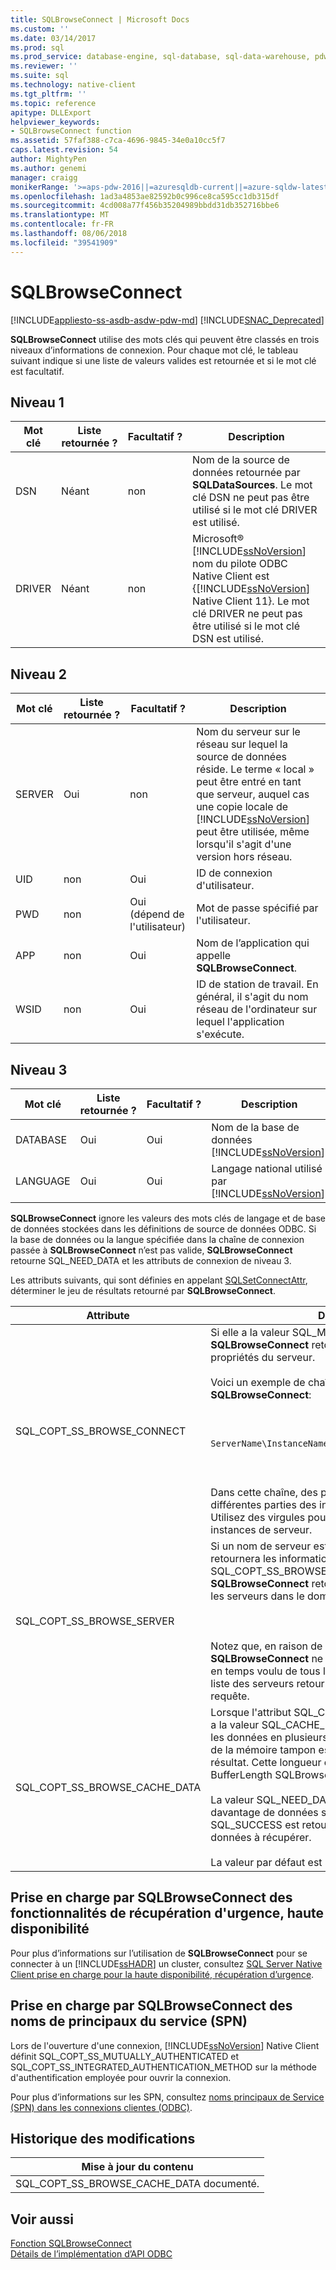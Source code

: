 ```yaml
---
title: SQLBrowseConnect | Microsoft Docs
ms.custom: ''
ms.date: 03/14/2017
ms.prod: sql
ms.prod_service: database-engine, sql-database, sql-data-warehouse, pdw
ms.reviewer: ''
ms.suite: sql
ms.technology: native-client
ms.tgt_pltfrm: ''
ms.topic: reference
apitype: DLLExport
helpviewer_keywords:
- SQLBrowseConnect function
ms.assetid: 57faf388-c7ca-4696-9845-34e0a10cc5f7
caps.latest.revision: 54
author: MightyPen
ms.author: genemi
manager: craigg
monikerRange: '>=aps-pdw-2016||=azuresqldb-current||=azure-sqldw-latest||>=sql-server-2016||=sqlallproducts-allversions||>=sql-server-linux-2017'
ms.openlocfilehash: 1ad3a4853ae82592b0c996ce8ca595cc1db315df
ms.sourcegitcommit: 4cd008a77f456b35204989bbdd31db352716bbe6
ms.translationtype: MT
ms.contentlocale: fr-FR
ms.lasthandoff: 08/06/2018
ms.locfileid: "39541909"
---
```

# <a name="sqlbrowseconnect"></a>SQLBrowseConnect
[!INCLUDE[appliesto-ss-asdb-asdw-pdw-md](../../includes/appliesto-ss-asdb-asdw-pdw-md.md)]
[!INCLUDE[SNAC_Deprecated](../../includes/snac-deprecated.md)]

  **SQLBrowseConnect** utilise des mots clés qui peuvent être classés en trois niveaux d’informations de connexion. Pour chaque mot clé, le tableau suivant indique si une liste de valeurs valides est retournée et si le mot clé est facultatif.  
  
## <a name="level-1"></a>Niveau 1  
  
|Mot clé|Liste retournée ?|Facultatif ?|Description|  
|-------------|--------------------|---------------|-----------------|  
|DSN|Néant|non|Nom de la source de données retournée par **SQLDataSources**. Le mot clé DSN ne peut pas être utilisé si le mot clé DRIVER est utilisé.|  
|DRIVER|Néant|non|Microsoft® [!INCLUDE[ssNoVersion](../../includes/ssnoversion-md.md)] nom du pilote ODBC Native Client est {[!INCLUDE[ssNoVersion](../../includes/ssnoversion-md.md)] Native Client 11}. Le mot clé DRIVER ne peut pas être utilisé si le mot clé DSN est utilisé.|  
  
## <a name="level-2"></a>Niveau 2  
  
|Mot clé|Liste retournée ?|Facultatif ?|Description|  
|-------------|--------------------|---------------|-----------------|  
|SERVER|Oui|non|Nom du serveur sur le réseau sur lequel la source de données réside. Le terme « local » peut être entré en tant que serveur, auquel cas une copie locale de [!INCLUDE[ssNoVersion](../../includes/ssnoversion-md.md)] peut être utilisée, même lorsqu'il s'agit d'une version hors réseau.|  
|UID|non|Oui|ID de connexion d'utilisateur.|  
|PWD|non|Oui (dépend de l'utilisateur)|Mot de passe spécifié par l'utilisateur.|  
|APP|non|Oui|Nom de l’application qui appelle **SQLBrowseConnect**.|  
|WSID|non|Oui|ID de station de travail. En général, il s'agit du nom réseau de l'ordinateur sur lequel l'application s'exécute.|  
  
## <a name="level-3"></a>Niveau 3  
  
|Mot clé|Liste retournée ?|Facultatif ?|Description|  
|-------------|--------------------|---------------|-----------------|  
|DATABASE|Oui|Oui|Nom de la base de données [!INCLUDE[ssNoVersion](../../includes/ssnoversion-md.md)].|  
|LANGUAGE|Oui|Oui|Langage national utilisé par [!INCLUDE[ssNoVersion](../../includes/ssnoversion-md.md)].|  
  
 **SQLBrowseConnect** ignore les valeurs des mots clés de langage et de base de données stockées dans les définitions de source de données ODBC. Si la base de données ou la langue spécifiée dans la chaîne de connexion passée à **SQLBrowseConnect** n’est pas valide, **SQLBrowseConnect** retourne SQL_NEED_DATA et les attributs de connexion de niveau 3.  
  
 Les attributs suivants, qui sont définies en appelant [SQLSetConnectAttr](../../relational-databases/native-client-odbc-api/sqlsetconnectattr.md), déterminer le jeu de résultats retourné par **SQLBrowseConnect**.  
  
|Attribute|Description|  
|---------------|-----------------|  
|SQL_COPT_SS_BROWSE_CONNECT|Si elle a la valeur SQL_MORE_INFO_YES, **SQLBrowseConnect** retourne une chaîne étendue de propriétés du serveur.<br /><br /> Voici un exemple de chaîne étendue retournée par **SQLBrowseConnect**:<br /><br /> <br /><br /> `ServerName\InstanceName;Clustered:No;Version:8.00.131`<br /><br /> <br /><br /> Dans cette chaîne, des points-virgules séparent les différentes parties des informations sur le serveur. Utilisez des virgules pour séparer les différentes instances de serveur.|  
|SQL_COPT_SS_BROWSE_SERVER|Si un nom de serveur est spécifié, **SQLBrowseConnect** retournera les informations pour le serveur spécifié. Si SQL_COPT_SS_BROWSE_SERVER a la valeur NULL, **SQLBrowseConnect** retourne des informations pour tous les serveurs dans le domaine.<br /><br /> <br /><br /> Notez que, en raison de problèmes réseau, **SQLBrowseConnect** ne peut pas recevoir une réponse en temps voulu de tous les serveurs. Par conséquent, la liste des serveurs retournée peut varier pour chaque requête.|  
|SQL_COPT_SS_BROWSE_CACHE_DATA|Lorsque l'attribut SQL_COPT_SS_BROWSE_CACHE_DATA a la valeur SQL_CACHE_DATA_YES, vous pouvez extraire les données en plusieurs segments lorsque la longueur de la mémoire tampon est insuffisante pour contenir le résultat. Cette longueur est spécifiée dans l’argument BufferLength SQLBrowseConnect.<br /><br /> La valeur SQL_NEED_DATA est retournée lorsque davantage de données sont disponibles. La valeur SQL_SUCCESS est retournée lorsqu'il n'existe plus de données à récupérer.<br /><br /> La valeur par défaut est SQL_CACHE_DATA_NO.|  
  
## <a name="sqlbrowseconnect-support-for-high-availability-disaster-recovery"></a>Prise en charge par SQLBrowseConnect des fonctionnalités de récupération d'urgence, haute disponibilité  
 Pour plus d’informations sur l’utilisation de **SQLBrowseConnect** pour se connecter à un [!INCLUDE[ssHADR](../../includes/sshadr-md.md)] un cluster, consultez [SQL Server Native Client prise en charge pour la haute disponibilité, récupération d’urgence](../../relational-databases/native-client/features/sql-server-native-client-support-for-high-availability-disaster-recovery.md).  
  
## <a name="sqlbrowseconnect-support-for-service-principal-names-spns"></a>Prise en charge par SQLBrowseConnect des noms de principaux du service (SPN)  
 Lors de l'ouverture d'une connexion, [!INCLUDE[ssNoVersion](../../includes/ssnoversion-md.md)] Native Client définit SQL_COPT_SS_MUTUALLY_AUTHENTICATED et SQL_COPT_SS_INTEGRATED_AUTHENTICATION_METHOD sur la méthode d'authentification employée pour ouvrir la connexion.  
  
 Pour plus d’informations sur les SPN, consultez [noms principaux de Service &#40;SPN&#41; dans les connexions clientes &#40;ODBC&#41;](../../relational-databases/native-client/odbc/service-principal-names-spns-in-client-connections-odbc.md).  
  
## <a name="change-history"></a>Historique des modifications  
  
|Mise à jour du contenu|  
|---------------------|  
|SQL_COPT_SS_BROWSE_CACHE_DATA documenté.|  
  
## <a name="see-also"></a>Voir aussi  
 [Fonction SQLBrowseConnect](http://go.microsoft.com/fwlink/?LinkId=59329)   
 [Détails de l’implémentation d’API ODBC](../../relational-databases/native-client-odbc-api/odbc-api-implementation-details.md)  
  
  
